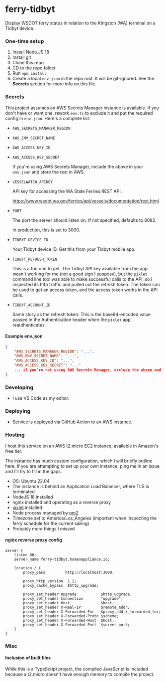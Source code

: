 # ferry-tidbyt

Display WSDOT ferry status in relation to the Kingston (WA) terminal on a Tidbyt device.

### One-time setup

1. Install Node.JS 18
2. Install git
3. Clone this repo
4. CD to the repo folder
5. Run `npm install`
6. Create a local `env.json` in the repo root. It will be git-ignored. See the **Secrets** section for more info on this file.

### Secrets

This project assumes an AWS Secrets Manager instance is available. If you don't have or want one, rework `env.ts` to exclude it and put the required config in `env.json`. Here's a complete list:

* `AWS_SECRETS_MANAGER_REGION`
* `AWS_ENV_SECRET_NAME`
* `AWS_ACCESS_KEY_ID`
* `AWS_ACCESS_KEY_SECRET`

    If you're using AWS Secrets Manager, include the above in your `env.json` and store the rest in AWS.

* `VESSELWATCH_APIKEY`

    API key for accessing the WA State Ferries REST API.

    https://www.wsdot.wa.gov/ferries/api/vessels/documentation/rest.html

* `PORT`

    The port the server should listen on. If not specified, defaults to 8082.

    In production, this is set to 3000.

* `TIDBYT_DEVICE_ID`

    Your Tidbyt device ID. Get this from your Tidbyt mobile app.

* `TIDBYT_REFRESH_TOKEN`

    This is a fun one to get. The Tidbyt API key available from the app wasn't working for me (not a good sign I suppose), but the `pixlet` command line tool was able to make successful calls to the API, so I inspected its http traffic and pulled out the refresh token. The token can be used to get an access token, and the access token works in the API calls.

* `TIDBYT_ACCOUNT_ID`

    Same story as the refresh token. This is the base64-encoded value passed in the Authentication header when the `pixlet` app reauthenticates.

#### Example env.json

```json
{
    "AWS_SECRETS_MANAGER_REGION": "...",
    "AWS_ENV_SECRET_NAME": "...",
    "AWS_ACCESS_KEY_ID": "...",
    "AWS_ACCESS_KEY_SECRET": "..."
    ... if you're not using AWS Secrets Manager, exclude the above and add additional entries here, otherwise put the rest in AWS-SM in this JSON format  ...
}
```

### Developing

* I use VS Code as my editor.

### Deploying

* Service is deployed via GitHub Action to an AWS instance.

### Hosting

I host this service on an AWS t2.micro EC2 instance, available in Amazon's free tier.

The instance has much custom configuration, which I will briefly outline here. If you are attempting to set up your own instance, ping me in an issue and I'll try to fill in the gaps.

* OS: Ubuntu 22.04
* The instance is behind an Application Load Balancer, where TLS is terminated
* NodeJS 18 installed
* nginx installed and operating as a reverse proxy
* [pixlet](https://tidbyt.dev/docs/build/installing-pixlet) installed
* Node process managed by [pm2](https://pm2.keymetrics.io/docs/usage/quick-start/)
* Timezone set to America/Los_Angeles (important when inspecting the ferry schedule for the current sailing)
* Probably more things I missed

#### nginx reverse proxy config

```
server {
    listen 80;
    server_name ferry-tidbyt.humanappliance.io;

    location / {
        proxy_pass         http://localhost:3000;

        proxy_http_version  1.1;
        proxy_cache_bypass  $http_upgrade;

        proxy_set_header Upgrade           $http_upgrade;
        proxy_set_header Connection        "upgrade";
        proxy_set_header Host              $host;
        proxy_set_header X-Real-IP         $remote_addr;
        proxy_set_header X-Forwarded-For   $proxy_add_x_forwarded_for;
        proxy_set_header X-Forwarded-Proto $scheme;
        proxy_set_header X-Forwarded-Host  $host;
        proxy_set_header X-Forwarded-Port  $server_port;
    }
}
```

### Misc

#### Inclusion of built files

While this is a TypeScript project, the compiled JavaScript is included because a t2.micro doesn't have enough memory to compile the project.
